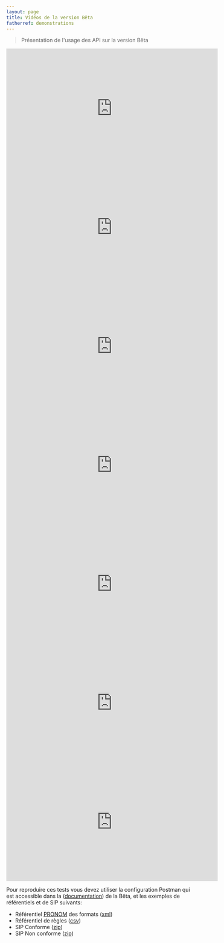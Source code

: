 ```yaml
---
layout: page
title: Vidéos de la version Bêta
fatherref: demonstrations
---
```


> Présentation de l'usage des API sur la version Bêta

<iframe width="560" height="315" src="https://www.youtube.com/embed/iQCojgA_VIM" frameborder="0" allowfullscreen></iframe>
<br>
<iframe width="560" height="315" src="https://www.youtube.com/embed/wqCSStI8jgc" frameborder="0" allowfullscreen></iframe>
<br>
<iframe width="560" height="315" src="https://www.youtube.com/embed/waiLMN6qV1k" frameborder="0" allowfullscreen></iframe>
<br>
<iframe width="560" height="315" src="https://www.youtube.com/embed/CvOMMZQVraI" frameborder="0" allowfullscreen></iframe>
<br>
<iframe width="560" height="315" src="https://www.youtube.com/embed/OEy1AKz_nvI" frameborder="0" allowfullscreen></iframe>
<br>
<iframe width="560" height="315" src="https://www.youtube.com/embed/ZdMPyC5ADsc" frameborder="0" allowfullscreen></iframe>
<br>
<iframe width="560" height="315" src="https://www.youtube.com/embed/AuNR95yJ3Ns" frameborder="0" allowfullscreen></iframe>

Pour reproduire ces tests vous devez utiliser la configuration Postman qui est accessible dans la ([documentation](../documentation/liste_doc_ancienne/index.html#config_postman)) de la Bêta, et les exemples de référentiels et de SIP suivants:

* Référentiel [PRONOM](https://www.nationalarchives.gov.uk/PRONOM/Default.aspx) des formats ([xml](/ressources/DemoAPI/DROID_SignatureFile_V88.xml))
* Référentiel de règles ([csv](/ressources/DemoAPI/jeu_donnees_OK_regles_CSV_regles.csv))
* SIP Conforme ([zip](/ressources/DemoAPI/SIP-Conforme-Beta.zip))
* SIP Non conforme ([zip](/ressources/DemoAPI/SIP-Non-Conforme.zip))
